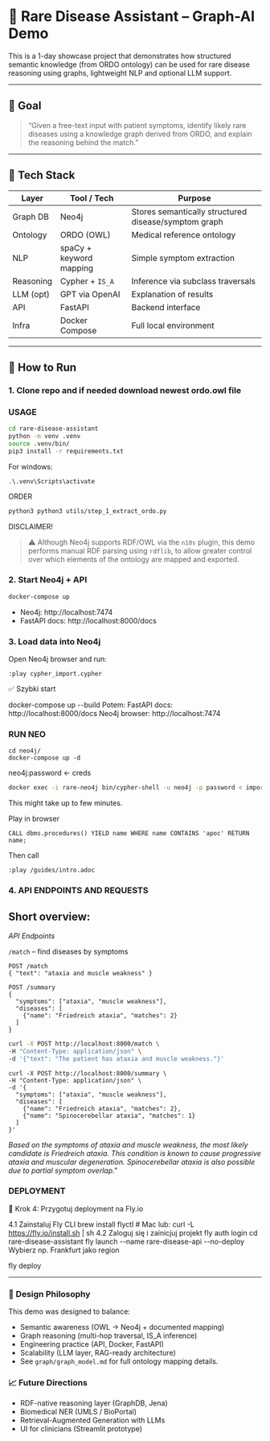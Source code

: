 # 🧠 Rare Disease Assistant – Graph-AI Demo

This is a 1-day showcase project that demonstrates how structured semantic knowledge (from ORDO ontology) can be used for rare disease reasoning using graphs, lightweight NLP and optional LLM support.

---

## 🎯 Goal

> “Given a free-text input with patient symptoms, identify likely rare diseases using a knowledge graph derived from ORDO, and explain the reasoning behind the match.”

---

## 🧱 Tech Stack

| Layer       | Tool / Tech           | Purpose                         |
|-------------|------------------------|----------------------------------|
| Graph DB    | Neo4j                  | Stores semantically structured disease/symptom graph |
| Ontology    | ORDO (OWL)             | Medical reference ontology       |
| NLP         | spaCy + keyword mapping| Simple symptom extraction        |
| Reasoning   | Cypher + `IS_A`        | Inference via subclass traversals |
| LLM (opt)   | GPT via OpenAI         | Explanation of results           |
| API         | FastAPI                | Backend interface                |
| Infra       | Docker Compose         | Full local environment           |

---

## 🚀 How to Run

### 1. Clone repo and if needed download newest ordo.owl file

### USAGE
```bash
cd rare-disease-assistant
python -m venv .venv
source .venv/bin/
pip3 install -r requirements.txt
```

For windows:
```
.\.venv\Scripts\activate
```


ORDER
```bash
python3 python3 utils/step_1_extract_ordo.py

```

DISCLAIMER!

> ⚠️ Although Neo4j supports RDF/OWL via the `n10s` plugin, this demo performs manual RDF parsing using `rdflib`, to allow greater control over which elements of the ontology are mapped and exported.


### 2. Start Neo4j + API
```bash
docker-compose up
```

* Neo4j: http://localhost:7474 
* FastAPI docs: http://localhost:8000/docs

### 3. Load data into Neo4j
Open Neo4j browser and run:
```cypher
:play cypher_import.cypher
```

✅ Szybki start

docker-compose up --build
Potem:
FastAPI docs: http://localhost:8000/docs
Neo4j browser: http://localhost:7474


### RUN NEO
```
cd neo4j/
docker-compose up -d
```
neo4j:password <- creds

```bash
docker exec -i rare-neo4j bin/cypher-shell -u neo4j -p password < import.cypher
```

This might take up to few minutes.


Play in browser
```
CALL dbms.procedures() YIELD name WHERE name CONTAINS 'apoc' RETURN name;
```

Then call
```
:play /guides/intro.adoc

```
### 4. API ENDPOINTS AND REQUESTS

## Short overview:
*API Endpoints*

`/match` – find diseases by symptoms
```
POST /match
{ "text": "ataxia and muscle weakness" }
```


```
POST /summary
{
  "symptoms": ["ataxia", "muscle weakness"],
  "diseases": [
    {"name": "Friedreich ataxia", "matches": 2}
  ]
}
```

```bash
curl -X POST http://localhost:8000/match \
-H "Content-Type: application/json" \
-d '{"text": "The patient has ataxia and muscle weakness."}'
```


```
curl -X POST http://localhost:8000/summary \
-H "Content-Type: application/json" \
-d '{
  "symptoms": ["ataxia", "muscle weakness"],
  "diseases": [
    {"name": "Friedreich ataxia", "matches": 2},
    {"name": "Spinocerebellar ataxia", "matches": 1}
  ]
}'
```


_Based on the symptoms of ataxia and muscle weakness, the most likely candidate is Friedreich ataxia. This condition is known to cause progressive ataxia and muscular degeneration. Spinocerebellar ataxia is also possible due to partial symptom overlap."_


### DEPLOYMENT

🐳 Krok 4: Przygotuj deployment na Fly.io

4.1 Zainstaluj Fly CLI
brew install flyctl  # Mac
lub:
curl -L https://fly.io/install.sh | sh
4.2 Zaloguj się i zainicjuj projekt
fly auth login
cd rare-disease-assistant
fly launch --name rare-disease-api --no-deploy
Wybierz np. Frankfurt jako region


fly deploy

---
### 🧠 Design Philosophy

This demo was designed to balance:
* Semantic awareness (OWL → Neo4j + documented mapping)
* Graph reasoning (multi-hop traversal, IS_A inference)
* Engineering practice (API, Docker, FastAPI)
* Scalability (LLM layer, RAG-ready architecture)
* See `graph/graph_model.md` for full ontology mapping details.

### 📈 Future Directions
* RDF-native reasoning layer (GraphDB, Jena)
* Biomedical NER (UMLS / BioPortal)
* Retrieval-Augmented Generation with LLMs
* UI for clinicians (Streamlit prototype)

